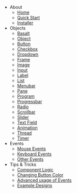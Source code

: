 - About
    - [Home](Home.md)
    - [Quick Start](home/Quick-Start.md)
    - [Installer](home/installer)
- Objects
    - [Basalt](objects/Basalt)
    - [Object](objects/Object)
    - [Button](objects/Button)
    - [Checkbox](objects/Checkbox)
    - [Dropdown](objects/Dropdown)
    - [Frame](objects/Frame)
    - [Image](objects/Image)
    - [Input](objects/Input)
    - [Label](objects/Label)
    - [List](objects/List)
    - [Menubar](objects/Menubar)
    - [Pane](objects/Pane)
    - [Program](objects/Program)
    - [Progressbar](objects/Progressbar)
    - [Radio](objects/Radio)
    - [Scrollbar](objects/Scrollbar)
    - [Slider](objects/Slider)
    - [Text Field](objects/Textfield)
    - [Animation](objects/Animation.md)
    - [Thread](objects/Thread)
    - [Timer](objects/Timer)
- Events
    - [Mouse Events](events/mouseEvents.md)
    - [Keyboard Events](events/keyEvents.md)
    - [Other Events](events/otherEvents.md)
- Tips & Tricks
    - [Component Logic](tips/logic)
    - [Changing Button Color](tips/buttons)
    - [Advanced usage of Events](tips/events.md)
    - [Example Designs](tips/design.md)
